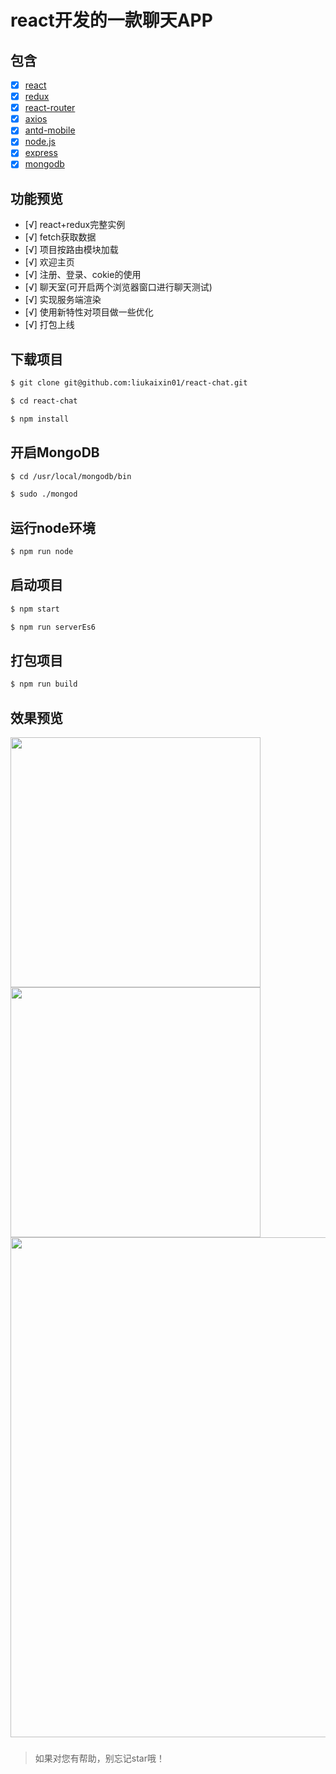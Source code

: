 # react开发的一款聊天APP

## 包含

- [x] [react](https://reactjs.org/)
- [x] [redux](http://cn.redux.js.org/)
- [x] [react-router](http://www.ruanyifeng.com/blog/2016/05/react_router.html?utm_source=tool.lu)
- [x] [axios](https://www.npmjs.com/package/axios)
- [x] [antd-mobile](https://mobile.ant.design)
- [x] [node.js](http://nodejs.cn/)
- [x] [express](http://www.expressjs.com.cn/)
- [x] [mongodb](http://www.runoob.com/mongodb/mongodb-tutorial.html)

## 功能预览
- [√] react+redux完整实例
- [√] fetch获取数据
- [√] 项目按路由模块加载
-  [√] 欢迎主页
- [√] 注册、登录、cokie的使用
- [√] 聊天室(可开启两个浏览器窗口进行聊天测试)
- [√] 实现服务端渲染
- [√] 使用新特性对项目做一些优化
- [√] 打包上线

## 下载项目

```sh
$ git clone git@github.com:liukaixin01/react-chat.git
```
```sh
$ cd react-chat
```
```sh
$ npm install
```

## 开启MongoDB

```sh
$ cd /usr/local/mongodb/bin
```
```sh
$ sudo ./mongod
```

## 运行node环境

```sh
$ npm run node
```
## 启动项目

```sh
$ npm start
```
```sh
$ npm run serverEs6
```
## 打包项目
```sh
$ npm run build
```

## 效果预览
<img src="http://liukaixin.cn/react-chat/git-hub/chat-login.gif" width="400">  <img src="http://liukaixin.cn/react-chat/git-hub/chat-go.gif" width="400">
<img src="http://liukaixin.cn/react-chat/git-hub/chating.gif" width="800">
###
>如果对您有帮助，别忘记star哦！
